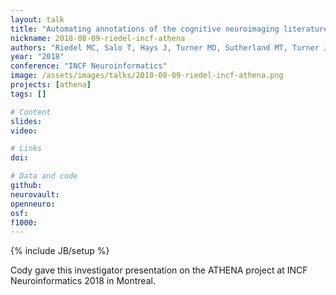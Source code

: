 ```yaml
---
layout: talk
title: "Automating annotations of the cognitive neuroimaging literature using ATHENA"
nickname: 2018-08-09-riedel-incf-athena
authors: "Riedel MC, Salo T, Hays J, Turner MD, Sutherland MT, Turner JA, Laird AR"
year: "2018"
conference: "INCF Neuroinformatics"
image: /assets/images/talks/2018-08-09-riedel-incf-athena.png
projects: [athena]
tags: []

# Content
slides:
video:

# Links
doi:

# Data and code
github:
neurovault:
openneuro:
osf:
f1000:
---
```

{% include JB/setup %}

Cody gave this investigator presentation on the ATHENA project at INCF
Neuroinformatics 2018 in Montreal.
